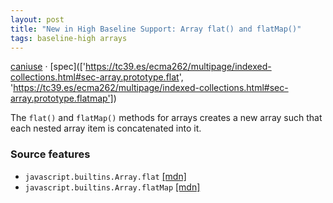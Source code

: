 ```yaml
---
layout: post
title: "New in High Baseline Support: Array flat() and flatMap()"
tags: baseline-high arrays
---
```


[caniuse](https://caniuse.com/?search=array-flat) · [spec](['https://tc39.es/ecma262/multipage/indexed-collections.html#sec-array.prototype.flat', 'https://tc39.es/ecma262/multipage/indexed-collections.html#sec-array.prototype.flatmap'])

The `flat()` and `flatMap()` methods for arrays creates a new array such that each nested array item is concatenated into it.

### Source features

- ``javascript.builtins.Array.flat`` [[mdn]](https://https://developer.mozilla.org/en-US/search?q=javascript.builtins.Array.flat)
- ``javascript.builtins.Array.flatMap`` [[mdn]](https://https://developer.mozilla.org/en-US/search?q=javascript.builtins.Array.flatMap)
